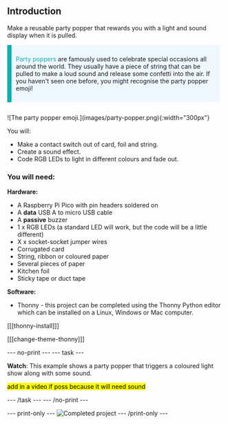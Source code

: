 ## Introduction

Make a reusable party popper that rewards you with a light and sound display when it is pulled.

<div style="display: flex; flex-wrap: wrap">
<div style="flex-basis: 200px; flex-grow: 1; margin-right: 10px;">
<div style="border-left: solid; border-width:10px; border-color: #0faeb0; background-color: aliceblue; padding: 10px; display:flex; margin-bottom: 27px;"><p><span style="color: #0faeb0">Party poppers</span> are famously used to celebrate special occasions all around the world. They usually have a piece of string that can be pulled to make a loud sound and release some confetti into the air. If you haven't seen one before, you might recognise the party popper emoji!</p>
</div>
<div>
![The party popper emoji.](images/party-popper.png){:width="300px"}
</div>
</div>
</div>

You will:

+ Make a contact switch out of card, foil and string.
+ Create a sound effect.
+ Code RGB LEDs to light in different colours and fade out. 

### You will need:

**Hardware:**
+ A Raspberry Pi Pico with pin headers soldered on
+ A **data** USB A to micro USB cable
+ A **passive** buzzer
+ 1 x RGB LEDs (a standard LED will work, but the code will be a little different)
+ X x socket-socket jumper wires
+ Corrugated card
+ String, ribbon or coloured paper
+ Several pieces of paper
+ Kitchen foil 
+ Sticky tape or duct tape

**Software:**
+ Thonny - this project can be completed using the Thonny Python editor which can be installed on a Linux, Windows or Mac computer.

[[[thonny-install]]]

[[[change-theme-thonny]]]


--- no-print ---
--- task ---
  
**Watch**: This example shows a party popper that triggers a coloured light show along with some sound. 

<mark> add in a video if poss because it will need sound </mark>

--- /task ---
--- /no-print ---

--- print-only ---
![Completed project](images/showcase_static.png)
--- /print-only ---
